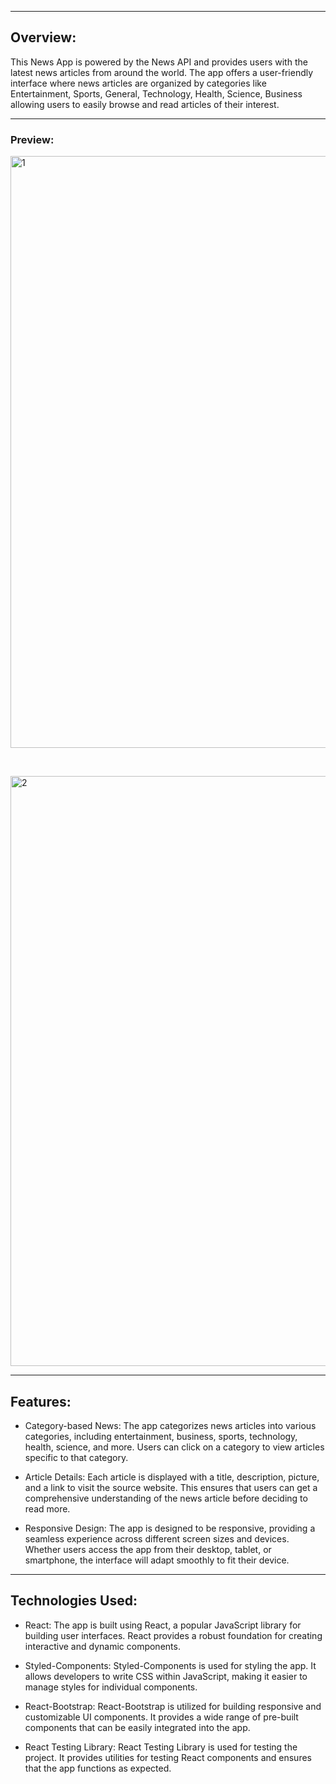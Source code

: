 
---
## Overview:
This News App is powered by the News API and provides users with the latest news articles from around the world. The app offers a user-friendly interface where news articles are organized by categories like Entertainment, Sports, General, Technology, Health, Science, Business allowing users to easily browse and read articles of their interest.

---
### Preview:
<img width="947" alt="1" src="https://github.com/vansh7777/V-News/assets/87646222/db7c0c96-4602-4626-91fd-c396540b8af6">

&nbsp;
&nbsp;
&nbsp;

<img width="944" alt="2" src="https://github.com/vansh7777/V-News/assets/87646222/a7279137-72a7-4a01-a096-5efe18983696">

---
## Features:
  * Category-based News: The app categorizes news articles into various categories, including entertainment, business, sports, technology, health, science, and more. Users can click on a category to view articles specific to that category.

  * Article Details: Each article is displayed with a title, description, picture, and a link to visit the source website. This ensures that users can get a comprehensive understanding of the news article before deciding to read more.

  * Responsive Design: The app is designed to be responsive, providing a seamless experience across different screen sizes and devices. Whether users access the app from their desktop, tablet, or smartphone, the interface will adapt smoothly to fit their device.

---
## Technologies Used:
* React:   The app is built using React, a popular JavaScript library for building user interfaces. React provides a robust foundation for creating interactive and dynamic components.

* Styled-Components: Styled-Components is used for styling the app. It allows developers to write CSS within JavaScript, making it easier to manage styles for individual components.

* React-Bootstrap: React-Bootstrap is utilized for building responsive and customizable UI components. It provides a wide range of pre-built components that can be easily integrated into the app.

* React Testing Library: React Testing Library is used for testing the project. It provides utilities for testing React components and ensures that the app functions as expected.



